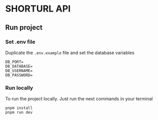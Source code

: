 # SHORTURL API

## Run project

### Set .env file

Duplicate the `.env.example` file and set the database variables

```
DB_PORT=
DB_DATABASE=
DB_USERNAME=
DB_PASSWORD=
```

### Run locally

To run the project locally. Just run the next commands in your terminal

```
pnpm install
pnpm run dev
```